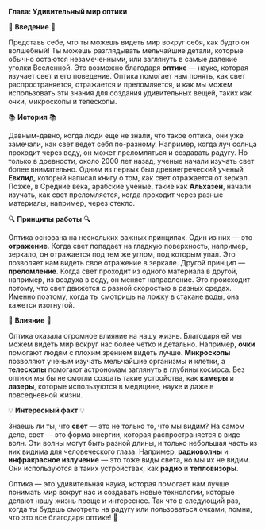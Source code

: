 **Глава: Удивительный мир оптики**

🌟 **Введение** 🌟

Представь себе, что ты можешь видеть мир вокруг себя, как будто он волшебный! Ты можешь разглядывать мельчайшие детали, которые обычно остаются незамеченными, или заглянуть в самые далекие уголки Вселенной. Это возможно благодаря **оптике** — науке, которая изучает свет и его поведение. Оптика помогает нам понять, как свет распространяется, отражается и преломляется, и как мы можем использовать эти знания для создания удивительных вещей, таких как очки, микроскопы и телескопы.

📚 **История** 📚

Давным-давно, когда люди еще не знали, что такое оптика, они уже замечали, как свет ведет себя по-разному. Например, когда луч солнца проходит через воду, он может преломляться и создавать радугу. Но только в древности, около 2000 лет назад, ученые начали изучать свет более внимательно. Одним из первых был древнегреческий ученый **Евклид**, который написал книгу о том, как свет отражается от зеркал. Позже, в Средние века, арабские ученые, такие как **Альхазен**, начали изучать, как свет преломляется, когда проходит через разные материалы, например, через стекло.

🔍 **Принципы работы** 🔍

Оптика основана на нескольких важных принципах. Один из них — это **отражение**. Когда свет попадает на гладкую поверхность, например, зеркало, он отражается под тем же углом, под которым упал. Это позволяет нам видеть свое отражение в зеркале. Другой принцип — **преломление**. Когда свет проходит из одного материала в другой, например, из воздуха в воду, он меняет направление. Это происходит потому, что свет движется с разной скоростью в разных средах. Именно поэтому, когда ты смотришь на ложку в стакане воды, она кажется изогнутой.

🌌 **Влияние** 🌌

Оптика оказала огромное влияние на нашу жизнь. Благодаря ей мы можем видеть мир вокруг нас более четко и детально. Например, **очки** помогают людям с плохим зрением видеть лучше. **Микроскопы** позволяют ученым изучать мельчайшие организмы и клетки, а **телескопы** помогают астрономам заглянуть в глубины космоса. Без оптики мы бы не смогли создать такие устройства, как **камеры** и **лазеры**, которые используются в медицине, науке и даже в повседневной жизни.

💡 **Интересный факт** 💡

Знаешь ли ты, что **свет** — это не только то, что мы видим? На самом деле, свет — это форма энергии, которая распространяется в виде волн. Эти волны могут быть разной длины, и только небольшая часть из них видима для человеческого глаза. Например, **радиоволны** и **инфракрасное излучение** — это тоже виды света, но мы их не видим. Они используются в таких устройствах, как **радио** и **тепловизоры**.

Оптика — это удивительная наука, которая помогает нам лучше понимать мир вокруг нас и создавать новые технологии, которые делают нашу жизнь проще и интереснее. Так что в следующий раз, когда ты будешь смотреть на радугу или пользоваться очками, помни, что это все благодаря оптике! 🌈